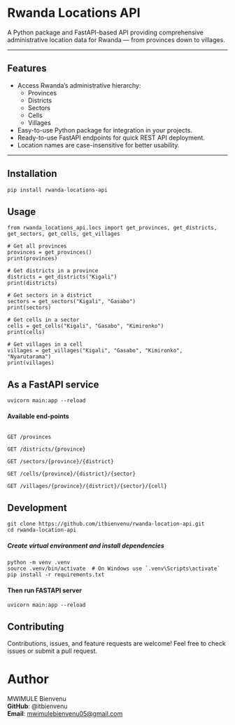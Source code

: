 # Rwanda Locations API

A Python package and FastAPI-based API providing comprehensive administrative location data for Rwanda — from provinces down to villages.

---

## Features

- Access Rwanda’s administrative hierarchy:
  - Provinces
  - Districts
  - Sectors
  - Cells
  - Villages
- Easy-to-use Python package for integration in your projects.
- Ready-to-use FastAPI endpoints for quick REST API deployment.
- Location names are case-insensitive for better usability.

---

## Installation

```bash
pip install rwanda-locations-api

```

## Usage

```
from rwanda_locations_api.locs import get_provinces, get_districts, get_sectors, get_cells, get_villages

# Get all provinces
provinces = get_provinces()
print(provinces)

# Get districts in a province
districts = get_districts("Kigali")
print(districts)

# Get sectors in a district
sectors = get_sectors("Kigali", "Gasabo")
print(sectors)

# Get cells in a sector
cells = get_cells("Kigali", "Gasabo", "Kimironko")
print(cells)

# Get villages in a cell
villages = get_villages("Kigali", "Gasabo", "Kimironko", "Nyarutarama")
print(villages)

```

## As a FastAPI service

```
uvicorn main:app --reload

```

#### Available end-points

```

GET /provinces

GET /districts/{province}

GET /sectors/{province}/{district}

GET /cells/{province}/{district}/{sector}

GET /villages/{province}/{district}/{sector}/{cell}
```

## Development

```
git clone https://github.com/itbienvenu/rwanda-location-api.git
cd rwanda-location-api

```
##### Create virtual environment and install dependencies

```
python -m venv .venv
source .venv/bin/activate  # On Windows use `.venv\Scripts\activate`
pip install -r requirements.txt

```

#### Then run FASTAPI server

```
uvicorn main:app --reload

```


## Contributing 

Contributions, issues, and feature requests are welcome!
Feel free to check issues or submit a pull request.


# Author
MWIMULE Bienvenu\
<b>GitHub</b>: @itbienvenu\
<b>Email</b>: mwimulebienvenu05@gmail.com
